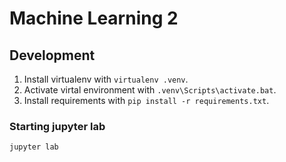 # Machine Learning 2

## Development

1. Install virtualenv with `virtualenv .venv`. 
2. Activate virtal environment with `.venv\Scripts\activate.bat`.
3. Install requirements with `pip install -r requirements.txt`.

### Starting jupyter lab

```
jupyter lab
```

